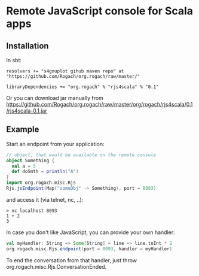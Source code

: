 Remote JavaScript console for Scala apps
========================================

Installation
------------

In sbt:

```
resolvers += "s4gnuplot gihub maven repo" at "https://github.com/Rogach/org.rogach/raw/master/"

libraryDependencies += "org.rogach" % "rjs4scala" % "0.1"
```

Or you can download jar manually from https://github.com/Rogach/org.rogach/raw/master/org/rogach/rjs4scala/0.1/rjs4scala-0.1.jar

Example
-------

Start an endpoint from your application:

```scala
// object, that would be available on the remote console
object Something {
  val a = 5
  def doSmth = println("A")
}
import org.rogach.misc.Rjs
Rjs.jsEndpoint(Map("someObj" -> Something), port = 8093)
```

and access it (via telnet, nc, ..):

```
> nc localhost 8093
1 + 2
3
```

In case you don't like JavaScript, you can provide your own handler:

```scala
val myHandler: String => Some[String] = line => line.toInt * 2
org.rogach.misc.Rjs.endpoint(port = 8093, handler = myHandler)
```

To end the conversation from that handler, just throw org.rogach.misc.Rjs.ConversationEnded.

